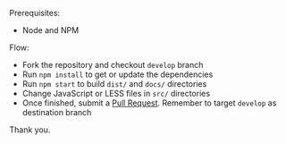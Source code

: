 Prerequisites:

- Node and NPM

Flow:

- Fork the repository and checkout `develop` branch
- Run `npm install` to get or update the dependencies
- Run `npm start` to build `dist/` and `docs/` directories
- Change JavaScript or LESS files in `src/` directories
- Once finished, submit a [Pull Request](https://github.com/nostalgiaz/bootstrap-switch/compare/develop...develop). Remember to target `develop` as destination branch

Thank you.
